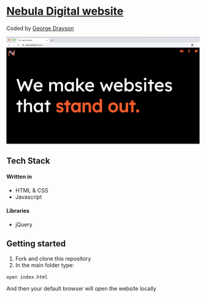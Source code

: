 # [Nebula Digital website](https://nebuladigital.co.uk/)
Coded by [George Drayson](https://github.com/GeorgeDrayson)

![Nebula Screenshot](screenshot.jpg)  

## Tech Stack

#### Written in
* HTML & CSS
* Javascript

#### Libraries
* jQuery

## Getting started

1. Fork and clone this repository
2. In the main folder type:
  ```
  open index.html
  ```
And then your default browser will open the website locally
